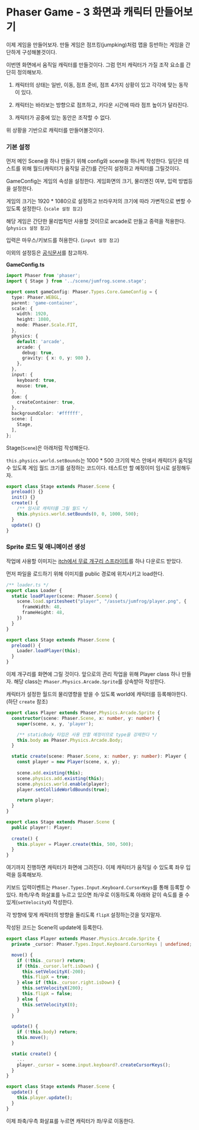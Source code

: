 # Phaser Game - 3 화면과 캐릭터 만들어보기

이제 게임을 만들어보자. 만들 게임은 점프킹(jumpking)처럼 맵을 등반하는 게임을 간단하게 구성해볼것이다.

이번엔 화면에서 움직일 캐릭터를 만들것이다. 그럼 먼저 캐릭터가 가질 조작 요소를 간단히 정의해보자.

1. 캐릭터의 상태는 일반, 이동, 점프 준비, 점프 4가지 상황이 있고 각각에 맞는 동작이 있다.

2. 캐릭터는 바라보는 방향으로 점프하고, 키다운 시간에 따라 점프 높이가 달라진다.

3. 캐릭터가 공중에 있는 동안은 조작할 수 없다.

위 상황을 기반으로 캐릭터를 만들어볼것이다.

### 기본 설정

먼저 메인 Scene을 하나 만들기 위해 config와 scene을 하나씩 작성한다. 일단은 테스트를 위해 월드(캐릭터가 움직일 공간)를 간단히 설정하고 캐릭터를 그릴것이다.

GameConfig는 게임의 속성을 설정한다. 게임화면의 크기, 물리엔진 여부, 입력 방법등을 설정한다. 

게임의 크기는 1920 * 1080으로 설정하고 브라우저의 크기에 따라 가변적으로 변할 수 있도록 설정한다. (`scale 설정 참고`)

해당 게임은 간단한 물리법칙만 사용할 것이므로 arcade로 만들고 중력을 적용한다.(`physics 설정 참고`)

입력은 마우스/키보드를 허용한다. (`input 설정 참고`)

이외의 설정등은 [공식문서](https://docs.phaser.io/api-documentation/class/core-config)를 참고하자.

**GameConfig.ts**
```typescript
import Phaser from 'phaser';
import { Stage } from '../scene/jumfrog.scene.stage';

export const gameConfig: Phaser.Types.Core.GameConfig = {
  type: Phaser.WEBGL,
  parent: 'game-container',
  scale: {
    width: 1920,
    height: 1080,
    mode: Phaser.Scale.FIT,
  },
  physics: {
    default: 'arcade',
    arcade: {
      debug: true,
      gravity: { x: 0, y: 980 },
    },
  },
  input: {
    keyboard: true,
    mouse: true,
  },
  dom: {
    createContainer: true,
  },
  backgroundColor: '#ffffff',
  scene: [
    Stage,
  ],
};
```

 Stage(`Scene`)은 아래처럼 작성해둔다.

`this.physics.world.setBounds`는 1000 * 500 크기의 박스 안에서 캐릭터가 움직일 수 있도록 게임 월드 크기를 설정하는 코드이다. 테스트만 할 예정이미 임시로 설정해두자.

```typescript
export class Stage extends Phaser.Scene {
  preload() {}
  init() {}
  create() {
    /** 임시로 캐릭터를 그릴 월드 */
    this.physics.world.setBounds(0, 0, 1000, 500);
  }
  update() {}
}
```

### Sprite 로드 및 애니메이션 생성

작업에 사용할 이미지는 [itch에서 무료 개구리 스프라이트](https://eduardscarpato.itch.io/toxic-frog-animations-pixel-art-2d-free)를 하나 다운로드 받았다.

먼저 파일을 로드하기 위해 이미지를 public 경로에 위치시키고 load한다.

```typescript
/** loader.ts */
export class Loader {
  static loadPlayer(scene: Phaser.Scene) {
    scene.load.spritesheet("player", "/assets/jumfrog/player.png", {
      frameWidth: 48,
      frameHeight: 48,
    })
  }
}

export class Stage extends Phaser.Scene {
  preload() {
    Loader.loadPlayer(this);
  }
}
```

이제 개구리를 화면에 그릴 것이다. 앞으로의 관리 작업을 위해 Player class 하나 만들자. 해당 class는 `Phaser.Physics.Arcade.Sprite`를 상속받아 작성한다.

캐릭터가 설정한 월드의 물리영향을 받을 수 있도록 world에 캐릭터를 등록해야한다. (하단 `create` 참조)

```typescript
export class Player extends Phaser.Physics.Arcade.Sprite {
  constructor(scene: Phaser.Scene, x: number, y: number) {
    super(scene, x, y, 'player');

    /** staticBody 타입은 사용 안할 예정이므로 type을 강제한다 */
    this.body as Phaser.Physics.Arcade.Body;
  }

  static create(scene: Phaser.Scene, x: number, y: number): Player {
    const player = new Player(scene, x, y);
    
    scene.add.existing(this);
    scene.physics.add.existing(this);
    scene.physics.world.enable(player);
    player.setCollideWorldBounds(true);

    return player;
  }
}

export class Stage extends Phaser.Scene {
  public player!: Player;
  
  create() {
    this.player = Player.create(this, 500, 500);  
  }
}
```

여기까지 진행하면 캐릭터가 화면에 그려진다. 이제 캐릭터가 움직일 수 있도록 좌우 입력을 등록해보자.

키보드 입력이벤트는 `Phaser.Types.Input.Keyboard.CursorKeys`를 통해 등록할 수 있다. 좌측/우측 화살표를 누르고 있으면 좌/우로 이동하도록 아래와 같이 속도를 줄 수 있게(`setVelocityX`) 작성한다.

각 방향에 맞게 캐릭터의 방향을 돌리도록 `flipX` 설정하는것을 잊지말자.

작성된 코드는 Scene의 update에 등록한다.

```typescript
export class Player extends Phaser.Physics.Arcade.Sprite {
  private _cursor: Phaser.Types.Input.Keyboard.CursorKeys | undefined;

  move() {
    if (!this._cursor) return;
    if (this._cursor.left.isDown) {
      this.setVelocityX(-200);
      this.flipX = true;
    } else if (this._cursor.right.isDown) {
      this.setVelocityX(200);
      this.flipX = false;
    } else {
      this.setVelocityX(0);
    }
  }

  update() {
    if (!this.body) return;
    this.move();
  }

  static create() {
    ...
    player._cursor = scene.input.keyboard?.createCursorKeys();
  }
}

export class Stage extends Phaser.Scene {
  update() {
    this.player.update();
  }
}
```

이제 좌축/우측 화살표를 누르면 캐릭터가 좌/우로 이동한다.
